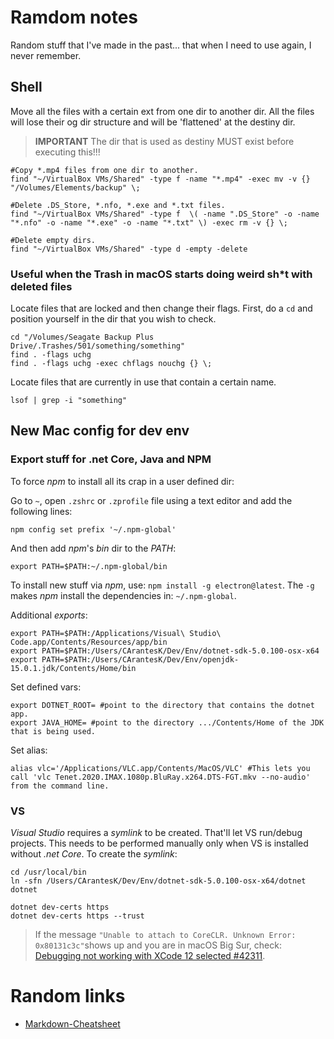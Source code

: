 # Ramdom notes
Random stuff that I've made in the past... that when I need to use again, I never remember.

## Shell

Move all the files with a certain ext from one dir to another dir. All the files will lose their og dir structure and will be 'flattened' at the destiny dir.

> **IMPORTANT** The dir that is used as destiny MUST exist before executing this!!!

```shell
#Copy *.mp4 files from one dir to another.
find "~/VirtualBox VMs/Shared" -type f -name "*.mp4" -exec mv -v {} "/Volumes/Elements/backup" \;

#Delete .DS_Store, *.nfo, *.exe and *.txt files.
find "~/VirtualBox VMs/Shared" -type f  \( -name ".DS_Store" -o -name "*.nfo" -o -name "*.exe" -o -name "*.txt" \) -exec rm -v {} \;

#Delete empty dirs.
find "~/VirtualBox VMs/Shared" -type d -empty -delete

```

### Useful when the Trash in macOS starts doing weird sh*t with deleted files

Locate files that are locked and then change their flags. First, do a `cd` and position yourself in the dir that you wish to check.

```shell
cd "/Volumes/Seagate Backup Plus Drive/.Trashes/501/something/something"
find . -flags uchg
find . -flags uchg -exec chflags nouchg {} \;
```

Locate files that are currently in use that contain a certain name.

```shell
lsof | grep -i "something"
```

## New Mac config for dev env

### Export stuff for .net Core, Java and NPM

To force *npm* to install all its crap in a user defined dir:

Go to `~`, open `.zshrc` or `.zprofile` file using a text editor and add the following lines:

```shell
npm config set prefix '~/.npm-global'
```

And then add *npm*'s *bin* dir to the *PATH*:

```shell
export PATH=$PATH:~/.npm-global/bin
```

To install new stuff via *npm*, use: `npm install -g electron@latest`. The `-g` makes *npm* install the dependencies in: `~/.npm-global`.

Additional *exports*:

```shell
export PATH=$PATH:/Applications/Visual\ Studio\ Code.app/Contents/Resources/app/bin
export PATH=$PATH:/Users/CArantesK/Dev/Env/dotnet-sdk-5.0.100-osx-x64
export PATH=$PATH:/Users/CArantesK/Dev/Env/openjdk-15.0.1.jdk/Contents/Home/bin
```

Set defined vars:

```shell
export DOTNET_ROOT= #point to the directory that contains the dotnet app.
export JAVA_HOME= #point to the directory .../Contents/Home of the JDK that is being used.
```

Set alias:

```shell
alias vlc='/Applications/VLC.app/Contents/MacOS/VLC' #This lets you call 'vlc Tenet.2020.IMAX.1080p.BluRay.x264.DTS-FGT.mkv --no-audio' from the command line.
```

### VS

*Visual Studio* requires a *symlink* to be created. That'll let VS run/debug projects. This needs to be performed manually only when VS is installed without *.net Core*. To create the *symlink*:

```shell
cd /usr/local/bin
ln -sfn /Users/CArantesK/Dev/Env/dotnet-sdk-5.0.100-osx-x64/dotnet dotnet
```

```shell
dotnet dev-certs https
dotnet dev-certs https --trust
```

> If the message `"Unable to attach to CoreCLR. Unknown Error: 0x80131c3c"`shows up and you are in macOS Big Sur, check: [Debugging not working with XCode 12 selected #42311](https://github.com/dotnet/runtime/issues/42311).

# Random links

* [Markdown-Cheatsheet](https://github.com/adam-p/markdown-here/wiki/Markdown-Cheatsheet)